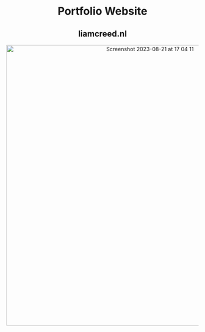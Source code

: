 
<h1 align="center">Portfolio Website</h1>
<h2 align="center">liamcreed.nl</h1>
<p align="center">
<img width="737" alt="Screenshot 2023-08-21 at 17 04 11" src="https://github.com/liamcreed/portfolio/assets/90063109/cd8caf1b-e4ea-4e87-907f-d8100d3e2c4b">
</p>

